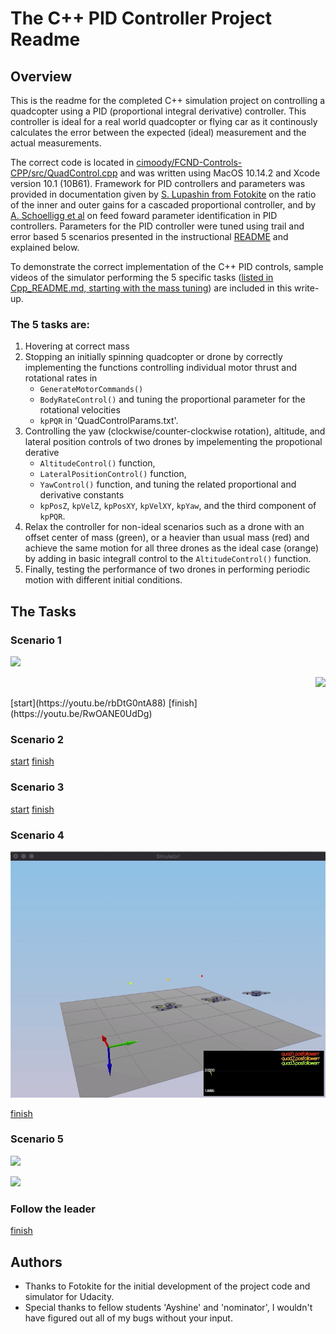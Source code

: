 # The C++ PID Controller Project Readme #

## Overview ##

This is the readme for the completed C++ simulation project on controlling a quadcopter using a PID (proportional integral derivative) controller. This controller is ideal for a real world quadcopter or flying car as it continously calculates the error between the expected (ideal) measurement and the actual measurements.


The correct code is located in [cimoody/FCND-Controls-CPP/src/QuadControl.cpp](https://github.com/cimoody/FCND-Controls-CPP/blob/master/src/QuadControl.cpp) and was written using MacOS 10.14.2 and Xcode version 10.1 (10B61). Framework for PID controllers and parameters was provided in documentation given by [S. Lupashin from Fotokite](https://github.com/cimoody/FCND-Controls-CPP/blob/master/Double_Integrator_Control__Cascaded_P_Controller_Gains_vs_Damping_Ratio.pdf) on the ratio of the inner and outer gains for a cascaded proportional controller, and by [A. Schoelligg et al](https://github.com/cimoody/FCND-Controls-CPP/blob/master/schoellig-acc12.pdf) on feed foward parameter identification in PID controllers. Parameters for the PID controller were tuned using trail and error based 5 scenarios presented in the instructional [README](https://github.com/cimoody/FCND-Controls-CPP/blob/master/Cpp_README.md) and explained below.


To demonstrate the correct implementation of the C++ PID controls, sample videos of the simulator performing the 5 specific tasks ([listed in Cpp_README.md, starting with the mass tuning](https://github.com/cimoody/FCND-Controls-CPP/blob/master/Cpp_README.md#testing-it-out)) are included in this write-up.

### The 5 tasks are:
1. Hovering at correct mass 
2. Stopping an initially spinning quadcopter or drone by correctly implementing the functions controlling individual motor thrust and rotational rates in
	- `GenerateMotorCommands()`
	- `BodyRateControl()`
	and tuning the proportional parameter for the rotational velocities
	- `kpPQR` in 'QuadControlParams.txt'[](https://github.com/cimoody/FCND-Controls-CPP/tree/master/config).
3. Controlling the yaw (clockwise/counter-clockwise rotation), altitude, and lateral position controls of two drones by impelementing the propotional derative 
	- `AltitudeControl()` function,
	- `LateralPositionControl()` function,
	- `YawControl()` function,
	and tuning the related proportional and derivative constants
	- `kpPosZ`, `kpVelZ`, `kpPosXY`, `kpVelXY`, `kpYaw`, and the third component of `kpPQR`.
4. Relax the controller for non-ideal scenarios such as a drone with an offset center of mass (green), or a heavier than usual mass (red) and achieve the same motion for all three drones as the ideal case (orange) by adding in basic integrall control to the `AltitudeControl()` function.
5. Finally, testing the performance of two drones in performing periodic motion with different initial conditions.


## The Tasks ##

### Scenario 1 ###

<p align="left">
<img src="animations/scenario4.gif" width="400"/>
</p>
<p align="right">
<img src="animations/scenario4.gif" width="400"/>
</p>
[start](https://youtu.be/rbDtG0ntA88) [finish](https://youtu.be/RwOANE0UdDg)

### Scenario 2 ###

[start](https://youtu.be/OyQ1zFRaxA0) [finish](https://youtu.be/MLuDJvOlmaE)

### Scenario 3 ###

[start](https://youtu.be/jszk5gQG9bA) [finish](https://youtu.be/7OZu-66MHqk)


### Scenario 4 ###

[![Initial Scenario 4](animations/Scenario4.jpg)](http://www.youtube.com/watch?v=TIJI13YTjak "Initial Scenario 4") 

[finish](https://youtu.be/Z690Q5rHcL8)


### Scenario 5 ###

<p align="left">
<img src= [![Initial Scenario 5](animations/Scenario5.jpg)](http://www.youtube.com/watch?v=MGoWMPEWPmw "Initial Scenario 5")  width="400"/>

<p/>
<p align="left">
<img src="[![PID controlled Scenario 5](animations/Scenario5.jpg)](http://www.youtube.com/watch?v=sT3jDKye_wA "PID controlled Scenario 5")" width="400"/>
<p/>


### Follow the leader  ###

[finish]()


## Authors ##

- Thanks to Fotokite for the initial development of the project code and simulator for Udacity.
- Special thanks to fellow students 'Ayshine' and 'nominator', I wouldn't have figured out all of my bugs without your input.